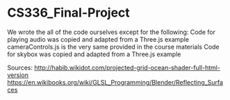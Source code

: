 # CS336_Final-Project

We wrote the all of the code ourselves except for the following:
	Code for playing audio was copied and adapted from a Three.js example 
	cameraControls.js is the very same provided in the course materials
	Code for skybox was copied and adapted from a Three.js example

Sources:
http://habib.wikidot.com/projected-grid-ocean-shader-full-html-version
https://en.wikibooks.org/wiki/GLSL_Programming/Blender/Reflecting_Surfaces
